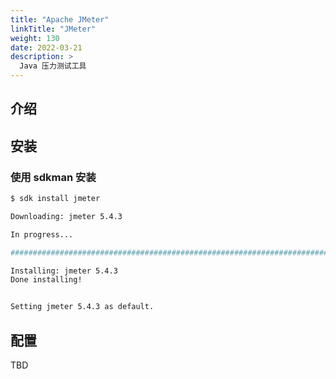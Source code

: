 ```yaml
---
title: "Apache JMeter"
linkTitle: "JMeter"
weight: 130
date: 2022-03-21
description: >
  Java 压力测试工具
---
```




## 介绍



## 安装

### 使用 sdkman 安装

```bash
$ sdk install jmeter

Downloading: jmeter 5.4.3

In progress...

######################################################################### 100.0%

Installing: jmeter 5.4.3
Done installing!


Setting jmeter 5.4.3 as default.
```



## 配置

TBD







